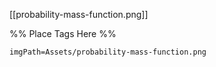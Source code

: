 <span class='gallery-span-info'> [[probability-mass-function.png]] </span>

%% Place Tags Here %%
```gallery-info
imgPath=Assets/probability-mass-function.png
```
